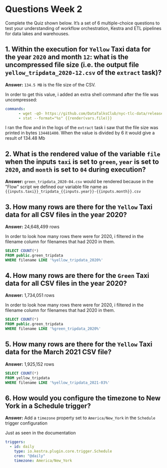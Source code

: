 # Questions Week 2

Complete the Quiz shown below. It’s a set of 6 multiple-choice questions to test your understanding of workflow orchestration, Kestra and ETL pipelines for data lakes and warehouses.

## 1. Within the execution for `Yellow` Taxi data for the year `2020` and month `12`: what is the uncompressed file size (i.e. the output file `yellow_tripdata_2020-12.csv` of the `extract` task)?

**Answer:** ``134.5 MB`` is the file size of the CSV. 

In order to get this value, i added an extra shell command after the file was uncompressed:

```yaml
commands:
      - wget -qO- https://github.com/DataTalksClub/nyc-tlc-data/releases/download/{{inputs.taxi}}/{{render(vars.file)}}.gz | gunzip > {{render(vars.file)}}
      - stat --format="%s" {{render(vars.file)}}
```

I ran the flow and in the logs of the ``extract`` task i saw that the file size was printed in bytes ``134481400``. When the value is divided by 6 it would give a result of 134.48 Mb


## 2. What is the rendered value of the variable `file` when the inputs `taxi` is set to `green`, `year` is set to `2020`, and `month` is set to `04` during execution?

**Answer:** `green_tripdata_2020-04.csv` would be rendered because in the "Flow" script we defined our variable file name as ``{{inputs.taxi}}_tripdata_{{inputs.year}}-{{inputs.month}}.csv``


## 3. How many rows are there for the `Yellow` Taxi data for all CSV files in the year 2020?

**Answer:** 24,648,499 rows

In order to look how many rows there were for 2020, i filtered in the filename column for filenames that had 2020 in them.

```sql
SELECT COUNT(*)
FROM public.green_tripdata 
WHERE filename LIKE '%yellow_tripdata_2020%'
```

## 4. How many rows are there for the `Green` Taxi data for all CSV files in the year 2020?

**Answer:** 1,734,051 rows

In order to look how many rows there were for 2020, i filtered in the filename column for filenames that had 2020 in them.

```sql
SELECT COUNT(*)
FROM public.green_tripdata 
WHERE filename LIKE '%green_tripdata_2020%'
```

## 5. How many rows are there for the `Yellow` Taxi data for the March 2021 CSV file?

**Answer:** 1,925,152 rows

```sql
SELECT COUNT(*) 
FROM yellow_tripdata
WHERE filename LIKE '%yellow_tripdata_2021-03%'
```

## 6. How would you configure the timezone to New York in a Schedule trigger?

**Answer:** Add a `timezone` property set to `America/New_York` in the `Schedule` trigger configuration

Just as seen in the documentation

```yaml
triggers:
  - id: daily
    type: io.kestra.plugin.core.trigger.Schedule
    cron: "@daily"
    timezone: America/New_York
```
 